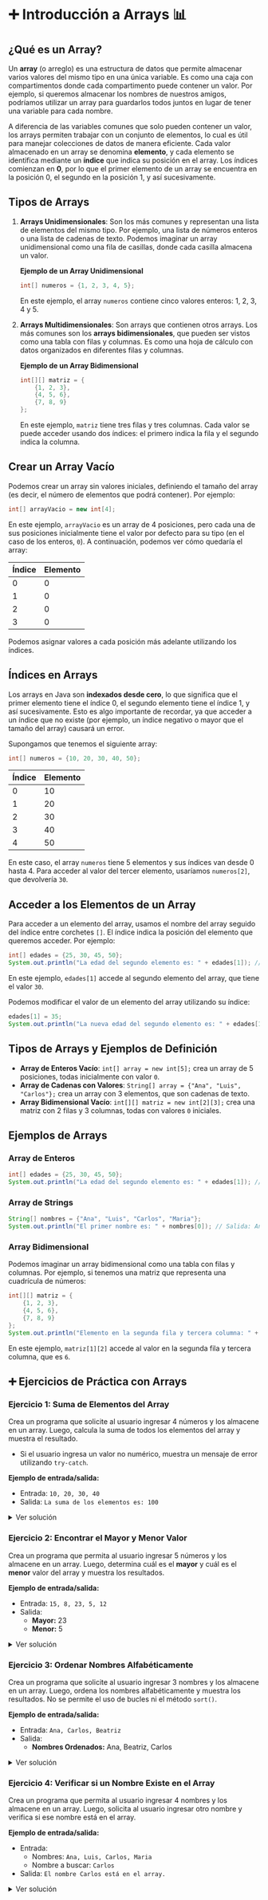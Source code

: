 # ➕ **Introducción a Arrays** 📊

## **¿Qué es un Array?**

Un **array** (o arreglo) es una estructura de datos que permite almacenar varios valores del mismo tipo en una única variable. Es como una caja con compartimentos donde cada compartimento puede contener un valor. Por ejemplo, si queremos almacenar los nombres de nuestros amigos, podríamos utilizar un array para guardarlos todos juntos en lugar de tener una variable para cada nombre.

A diferencia de las variables comunes que solo pueden contener un valor, los arrays permiten trabajar con un conjunto de elementos, lo cual es útil para manejar colecciones de datos de manera eficiente. Cada valor almacenado en un array se denomina **elemento**, y cada elemento se identifica mediante un **índice** que indica su posición en el array. Los índices comienzan en **0**, por lo que el primer elemento de un array se encuentra en la posición 0, el segundo en la posición 1, y así sucesivamente.

## **Tipos de Arrays**

1. **Arrays Unidimensionales**: Son los más comunes y representan una lista de elementos del mismo tipo. Por ejemplo, una lista de números enteros o una lista de cadenas de texto. Podemos imaginar un array unidimensional como una fila de casillas, donde cada casilla almacena un valor.

   **Ejemplo de un Array Unidimensional**

   ```java
   int[] numeros = {1, 2, 3, 4, 5};
   ```

   En este ejemplo, el array `numeros` contiene cinco valores enteros: 1, 2, 3, 4 y 5.

2. **Arrays Multidimensionales**: Son arrays que contienen otros arrays. Los más comunes son los **arrays bidimensionales**, que pueden ser vistos como una tabla con filas y columnas. Es como una hoja de cálculo con datos organizados en diferentes filas y columnas.

   **Ejemplo de un Array Bidimensional**

   ```java
   int[][] matriz = {
       {1, 2, 3},
       {4, 5, 6},
       {7, 8, 9}
   };
   ```

   En este ejemplo, `matriz` tiene tres filas y tres columnas. Cada valor se puede acceder usando dos índices: el primero indica la fila y el segundo indica la columna.

## **Crear un Array Vacío**

Podemos crear un array sin valores iniciales, definiendo el tamaño del array (es decir, el número de elementos que podrá contener). Por ejemplo:

```java
int[] arrayVacio = new int[4];
```

En este ejemplo, `arrayVacio` es un array de 4 posiciones, pero cada una de sus posiciones inicialmente tiene el valor por defecto para su tipo (en el caso de los enteros, `0`). A continuación, podemos ver cómo quedaría el array:

| Índice | Elemento |
| ------ | -------- |
| 0      | 0        |
| 1      | 0        |
| 2      | 0        |
| 3      | 0        |

Podemos asignar valores a cada posición más adelante utilizando los índices.

## **Índices en Arrays**

Los arrays en Java son **indexados desde cero**, lo que significa que el primer elemento tiene el índice 0, el segundo elemento tiene el índice 1, y así sucesivamente. Esto es algo importante de recordar, ya que acceder a un índice que no existe (por ejemplo, un índice negativo o mayor que el tamaño del array) causará un error.

Supongamos que tenemos el siguiente array:

```java
int[] numeros = {10, 20, 30, 40, 50};
```

| Índice | Elemento |
| ------ | -------- |
| 0      | 10       |
| 1      | 20       |
| 2      | 30       |
| 3      | 40       |
| 4      | 50       |

En este caso, el array `numeros` tiene 5 elementos y sus índices van desde 0 hasta 4. Para acceder al valor del tercer elemento, usaríamos `numeros[2]`, que devolvería `30`.

## **Acceder a los Elementos de un Array**

Para acceder a un elemento del array, usamos el nombre del array seguido del índice entre corchetes `[]`. El índice indica la posición del elemento que queremos acceder. Por ejemplo:

```java
int[] edades = {25, 30, 45, 50};
System.out.println("La edad del segundo elemento es: " + edades[1]); // Salida: 30
```

En este ejemplo, `edades[1]` accede al segundo elemento del array, que tiene el valor `30`.

Podemos modificar el valor de un elemento del array utilizando su índice:

```java
edades[1] = 35;
System.out.println("La nueva edad del segundo elemento es: " + edades[1]); // Salida: 35
```

## **Tipos de Arrays y Ejemplos de Definición**

- **Array de Enteros Vacío**: `int[] array = new int[5];` crea un array de 5 posiciones, todas inicialmente con valor `0`.
- **Array de Cadenas con Valores**: `String[] array = {"Ana", "Luis", "Carlos"};` crea un array con 3 elementos, que son cadenas de texto.
- **Array Bidimensional Vacío**: `int[][] matriz = new int[2][3];` crea una matriz con 2 filas y 3 columnas, todas con valores `0` iniciales.

## **Ejemplos de Arrays**

### **Array de Enteros**

```java
int[] edades = {25, 30, 45, 50};
System.out.println("La edad del segundo elemento es: " + edades[1]); // Salida: 30
```

### **Array de Strings**

```java
String[] nombres = {"Ana", "Luis", "Carlos", "Maria"};
System.out.println("El primer nombre es: " + nombres[0]); // Salida: Ana
```

### **Array Bidimensional**

Podemos imaginar un array bidimensional como una tabla con filas y columnas. Por ejemplo, si tenemos una matriz que representa una cuadrícula de números:

```java
int[][] matriz = {
    {1, 2, 3},
    {4, 5, 6},
    {7, 8, 9}
};
System.out.println("Elemento en la segunda fila y tercera columna: " + matriz[1][2]); // Salida: 6
```

En este ejemplo, `matriz[1][2]` accede al valor en la segunda fila y tercera columna, que es `6`.

## ➕ **Ejercicios de Práctica con Arrays**

### **Ejercicio 1: Suma de Elementos del Array**

Crea un programa que solicite al usuario ingresar 4 números y los almacene en un array. Luego, calcula la suma de todos los elementos del array y muestra el resultado.

- Si el usuario ingresa un valor no numérico, muestra un mensaje de error utilizando `try-catch`.

**Ejemplo de entrada/salida:**

- Entrada: `10, 20, 30, 40`
- Salida: `La suma de los elementos es: 100`

<details>
<summary>Ver solución</summary>

```java
import java.util.Scanner;

public class SumaElementosArray {
    public static void main(String[] args) {
        Scanner scanner = new Scanner(System.in);
        int[] numeros = new int[4];

        try {
            // Solicitar los números al usuario
            System.out.print("Ingrese el primer número: ");
            numeros[0] = Integer.parseInt(scanner.nextLine());

            System.out.print("Ingrese el segundo número: ");
            numeros[1] = Integer.parseInt(scanner.nextLine());

            System.out.print("Ingrese el tercer número: ");
            numeros[2] = Integer.parseInt(scanner.nextLine());

            System.out.print("Ingrese el cuarto número: ");
            numeros[3] = Integer.parseInt(scanner.nextLine());

            // Calcular la suma de los elementos
            int suma = numeros[0] + numeros[1] + numeros[2] + numeros[3];

            // Mostrar el resultado
            System.out.println("La suma de los elementos es: " + suma);
        } catch (NumberFormatException e) {
            System.out.println("Error: Entrada no válida. Por favor ingrese un número entero.");
        } finally {
            scanner.close();
        }
    }
}
```

</details>

### **Ejercicio 2: Encontrar el Mayor y Menor Valor**

Crea un programa que permita al usuario ingresar 5 números y los almacene en un array. Luego, determina cuál es el **mayor** y cuál es el **menor** valor del array y muestra los resultados.

**Ejemplo de entrada/salida:**

- Entrada: `15, 8, 23, 5, 12`
- Salida:
  - **Mayor:** 23
  - **Menor:** 5

<details>
<summary>Ver solución</summary>

```java
import java.util.Scanner;

public class MayorMenorValorArray {
    public static void main(String[] args) {
        Scanner scanner = new Scanner(System.in);
        int[] numeros = new int[5];

        try {
            // Solicitar los números al usuario
            System.out.print("Ingrese el primer número: ");
            numeros[0] = Integer.parseInt(scanner.nextLine());

            System.out.print("Ingrese el segundo número: ");
            numeros[1] = Integer.parseInt(scanner.nextLine());

            System.out.print("Ingrese el tercer número: ");
            numeros[2] = Integer.parseInt(scanner.nextLine());

            System.out.print("Ingrese el cuarto número: ");
            numeros[3] = Integer.parseInt(scanner.nextLine());

            System.out.print("Ingrese el quinto número: ");
            numeros[4] = Integer.parseInt(scanner.nextLine());

            // Encontrar el mayor y menor valor
            int mayor = numeros[0];
            int menor = numeros[0];

            for (int i = 1; i < numeros.length; i++) {
                if (numeros[i] > mayor) {
                    mayor = numeros[i];
                }
                if (numeros[i] < menor) {
                    menor = numeros[i];
                }
            }

            // Mostrar los resultados
            System.out.println("Mayor: " + mayor);
            System.out.println("Menor: " + menor);
        } catch (NumberFormatException e) {
            System.out.println("Error: Entrada no válida. Por favor ingrese un número entero.");
        } finally {
            scanner.close();
        }
    }
}
```

</details>

### **Ejercicio 3: Ordenar Nombres Alfabéticamente**

Crea un programa que solicite al usuario ingresar 3 nombres y los almacene en un array. Luego, ordena los nombres alfabéticamente y muestra los resultados. No se permite el uso de bucles ni el método `sort()`.

**Ejemplo de entrada/salida:**

- Entrada: `Ana, Carlos, Beatriz`
- Salida:
  - **Nombres Ordenados:** Ana, Beatriz, Carlos

<details>
<summary>Ver solución</summary>

```java
import java.util.Scanner;

public class OrdenarNombresSinBucles {
    public static void main(String[] args) {
        Scanner scanner = new Scanner(System.in);
        String[] nombres = new String[3];

        try {
            // Solicitar los nombres al usuario
            System.out.print("Ingrese el primer nombre: ");
            nombres[0] = scanner.nextLine();

            System.out.print("Ingrese el segundo nombre: ");
            nombres[1] = scanner.nextLine();

            System.out.print("Ingrese el tercer nombre: ");
            nombres[2] = scanner.nextLine();

            // Ordenar los nombres alfabéticamente sin bucles ni sort
            String temp;
            if (nombres[0].compareTo(nombres[1]) > 0) {
                temp = nombres[0];
                nombres[0] = nombres[1];
                nombres[1] = temp;
            }

            if (nombres[0].compareTo(nombres[2]) > 0) {
                temp = nombres[0];
                nombres[0] = nombres[2];
                nombres[2] = temp;
            }

            if (nombres[1].compareTo(nombres[2]) > 0) {
                temp = nombres[1];
                nombres[1] = nombres[2];
                nombres[2] = temp;
            }

            // Mostrar los resultados
            System.out.println("Nombres ordenados: " + nombres[0] + ", " + nombres[1] + ", " + nombres[2]);
        } catch (Exception e) {
            System.out.println("Error: Entrada no válida.");
        } finally {
            scanner.close();
        }
    }
}
```

</details>

### **Ejercicio 4: Verificar si un Nombre Existe en el Array**

Crea un programa que permita al usuario ingresar 4 nombres y los almacene en un array. Luego, solicita al usuario ingresar otro nombre y verifica si ese nombre está en el array.

**Ejemplo de entrada/salida:**

- Entrada:
  - Nombres: `Ana, Luis, Carlos, Maria`
  - Nombre a buscar: `Carlos`
- Salida: `El nombre Carlos está en el array.`

<details>
<summary>Ver solución</summary>

```java
import java.util.Scanner;

public class VerificarNombreArray {
    public static void main(String[] args) {
        Scanner scanner = new Scanner(System.in);
        String[] nombres = new String[4];

        try {
            // Solicitar los nombres al usuario
            System.out.print("Ingrese el primer nombre: ");
            nombres[0] = scanner.nextLine();

            System.out.print("Ingrese el segundo nombre: ");
            nombres[1] = scanner.nextLine();

            System.out.print("Ingrese el tercer nombre: ");
            nombres[2] = scanner.nextLine();

            System.out.print("Ingrese el cuarto nombre: ");
            nombres[3] = scanner.nextLine();

            // Solicitar el nombre a buscar
            System.out.print("Ingrese el nombre a buscar: ");
            String nombreBuscar = scanner.nextLine();

            // Verificar si el nombre existe en el array
            boolean encontrado = false;
            for (String nombre : nombres) {
                if (nombre.equalsIgnoreCase(nombreBuscar)) {
                    encontrado = true;
                    break;
                }
            }

            // Mostrar el resultado
            if (encontrado) {
                System.out.println("El nombre " + nombreBuscar + " está en el array.");
            } else {
                System.out.println("El nombre " + nombreBuscar + " no está en el array.");
            }
        } catch (Exception e) {
            System.out.println("Error: Entrada no válida.");
        } finally {
            scanner.close();
        }
    }
}
```

</details>
